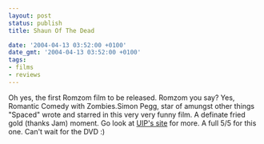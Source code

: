```yaml
---
layout: post
status: publish
title: Shaun Of The Dead

date: '2004-04-13 03:52:00 +0100'
date_gmt: '2004-04-13 03:52:00 +0100'
tags:
- films
- reviews
---
```

Oh yes, the first Romzom film to be released. Romzom you say? Yes, Romantic Comedy with Zombies.Simon Pegg, star of amungst other things "Spaced" wrote and starred in this very very funny film. A definate fried gold (thanks Jam) moment. Go look at <a href="http://uip.co.uk/romzom/">UIP's site</a> for more. A full 5/5 for this one. Can't wait for the DVD :)
